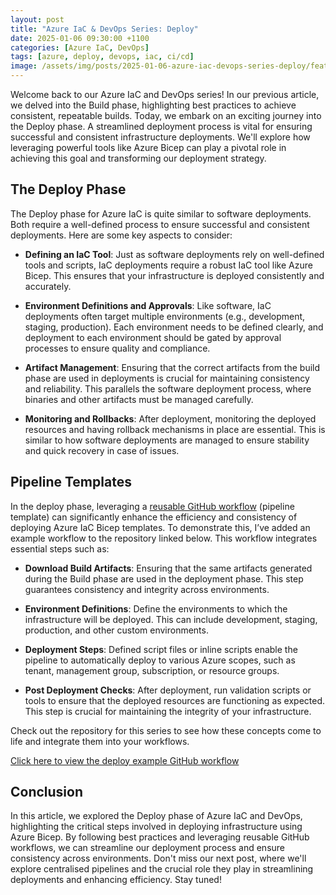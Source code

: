 ```yaml
---
layout: post
title: "Azure IaC & DevOps Series: Deploy"
date: 2025-01-06 09:30:00 +1100
categories: [Azure IaC, DevOps]
tags: [azure, deploy, devops, iac, ci/cd]
image: /assets/img/posts/2025-01-06-azure-iac-devops-series-deploy/feature_image.png
---
```


Welcome back to our Azure IaC and DevOps series! In our previous article, we delved into the Build phase, highlighting best practices to achieve consistent, repeatable builds. Today, we embark on an exciting journey into the Deploy phase. A streamlined deployment process is vital for ensuring successful and consistent infrastructure deployments. We'll explore how leveraging powerful tools like Azure Bicep can play a pivotal role in achieving this goal and transforming our deployment strategy.

## The Deploy Phase

The Deploy phase for Azure IaC is quite similar to software deployments. Both require a well-defined process to ensure successful and consistent deployments. Here are some key aspects to consider:

- **Defining an IaC Tool**: Just as software deployments rely on well-defined tools and scripts, IaC deployments require a robust IaC tool like Azure Bicep. This ensures that your infrastructure is deployed consistently and accurately.

- **Environment Definitions and Approvals**: Like software, IaC deployments often target multiple environments (e.g., development, staging, production). Each environment needs to be defined clearly, and deployment to each environment should be gated by approval processes to ensure quality and compliance.

- **Artifact Management**: Ensuring that the correct artifacts from the build phase are used in deployments is crucial for maintaining consistency and reliability. This parallels the software deployment process, where binaries and other artifacts must be managed carefully.

- **Monitoring and Rollbacks**: After deployment, monitoring the deployed resources and having rollback mechanisms in place are essential. This is similar to how software deployments are managed to ensure stability and quick recovery in case of issues.

## Pipeline Templates

In the deploy phase, leveraging a [reusable GitHub workflow](https://docs.github.com/en/actions/sharing-automations/reusing-workflows) (pipeline template) can significantly enhance the efficiency and consistency of deploying Azure IaC Bicep templates. To demonstrate this, I’ve added an example workflow to the repository linked below. This workflow integrates essential steps such as:

- **Download Build Artifacts**: Ensuring that the same artifacts generated during the Build phase are used in the deployment phase. This step guarantees consistency and integrity across environments.

- **Environment Definitions**: Define the environments to which the infrastructure will be deployed. This can include development, staging, production, and other custom environments.

- **Deployment Steps**: Defined script files or inline scripts enable the pipeline to automatically deploy to various Azure scopes, such as tenant, management group, subscription, or resource groups.

- **Post Deployment Checks**: After deployment, run validation scripts or tools to ensure that the deployed resources are functioning as expected. This step is crucial for maintaining the integrity of your infrastructure.

Check out the repository for this series to see how these concepts come to life and integrate them into your workflows.

[Click here to view the deploy example GitHub workflow](https://github.com/tw3lveparsecs/azure-iac-and-devops/blob/main/.github/deploy_template.yml)

## Conclusion

In this article, we explored the Deploy phase of Azure IaC and DevOps, highlighting the critical steps involved in deploying infrastructure using Azure Bicep. By following best practices and leveraging reusable GitHub workflows, we can streamline our deployment process and ensure consistency across environments. Don't miss our next post, where we'll explore centralised pipelines and the crucial role they play in streamlining deployments and enhancing efficiency. Stay tuned!

